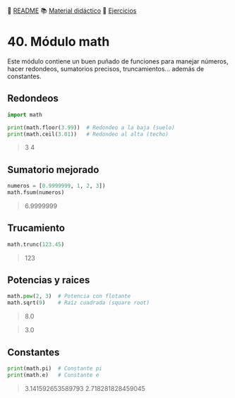 :page_with_curl: [README](../README.md) :books: [Material didáctico](/documentation/indicedocu.md) :pencil: [Ejercicios](/tests/indicetests.md)

# 40. Módulo math


Este módulo contiene un buen puñado de funciones para manejar números, hacer redondeos, sumatorios precisos, truncamientos... además de constantes.

## Redondeos
````python
import math

print(math.floor(3.99))  # Redondeo a la baja (suelo)
print(math.ceil(3.01))   # Redondeo al alta (techo)
````
>3
>4

## Sumatorio mejorado

````python
numeros = [0.9999999, 1, 2, 3])
math.fsum(numeros)
````

> 6.9999999

## Trucamiento

````python
math.trunc(123.45)
````
> 123

## Potencias y raices



````python
math.pow(2, 3)  # Potencia con flotante 
math.sqrt(9)    # Raíz cuadrada (square root)
````
>8.0

>3.0

## Constantes


````python
print(math.pi)  # Constante pi
print(math.e)   # Constante e
````
> 3.141592653589793
> 2.718281828459045
